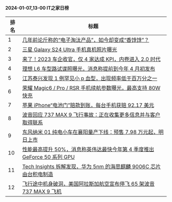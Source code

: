 #### 2024-01-07_13-00  IT之家日榜

| 排名 | 标题|
| --- | ---|
| 1 | [几年前论斤称的“电子淘汰产品”，如今却变成“香饽饽”？](https://www.ithome.com/0/743/747.htm) |
| 2 | [三星 Galaxy S24 Ultra 手机真机照片曝光](https://www.ithome.com/0/743/720.htm) |
| 3 | [来了！2023 车企收官，仅 4 家达成 KPI，内卷进入 2.0 时代](https://www.ithome.com/0/743/725.htm) |
| 4 | [理想 L6 车型路试谍照曝光，消息称提前到今年 4 月初发布](https://www.ithome.com/0/743/726.htm) |
| 5 | [江苏泰兴发现 1 例罕见小 p 血型，出现频率低于百万分之一](https://www.ithome.com/0/743/758.htm) |
| 6 | [荣耀 Magic6 / Pro / RSR 手机续航参数曝光，最高支持 80W 快充](https://www.ithome.com/0/743/738.htm) |
| 7 | [苹果 iPhone“电池门”赔款到账，每台手机获赔 92.17 美元](https://www.ithome.com/0/743/765.htm) |
| 8 | [波音回应 737 MAX 9 飞行事故：正在收集更多信息并与客户取得联系](https://www.ithome.com/0/743/759.htm) |
| 9 | [东风纳米 01 纯电小车在襄阳量产下线：预售 7.98 万元起，明日上市](https://www.ithome.com/0/743/724.htm) |
| 10 | [性能最高提升 50%，消息称英伟达最快今年第 4 季度推出 GeForce 50 系列 GPU](https://www.ithome.com/0/743/694.htm) |
| 11 | [Tech Insights 拆解发现，华为 5nm 的海思麒麟 9006C 芯片由台积电制造](https://www.ithome.com/0/743/772.htm) |
| 12 | [飞行途中机身破洞，美国阿拉斯加航空宣布停飞 65 架波音 737 MAX 9 飞机](https://www.ithome.com/0/743/728.htm) |
